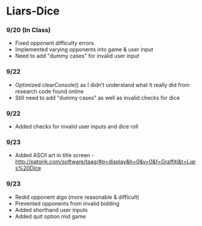 # Liars-Dice

### 9/20 (In Class)
  - Fixed opponent difficulty errors
  - Implemented varying opponents into game & user input
  - Need to add "dummy cases" for invalid user input

### 9/22
  - Optimized clearConsole() as I didn’t understand what it really did from research code found online
  - Still need to add "dummy cases" as well as invalid checks for dice

### 9/22
  - Added checks for invalid user inputs and dice roll

### 9/23
  - Added ASCII art in title screen - http://patorjk.com/software/taag/#p=display&h=0&v=0&f=Graffiti&t=Liars%20Dice

### 9/23
  - Redid opponent algo (more reasonable & difficult)
  - Prevented opponents from invalid bidding
  - Added shorthand user inputs
  - Added quit option mid game